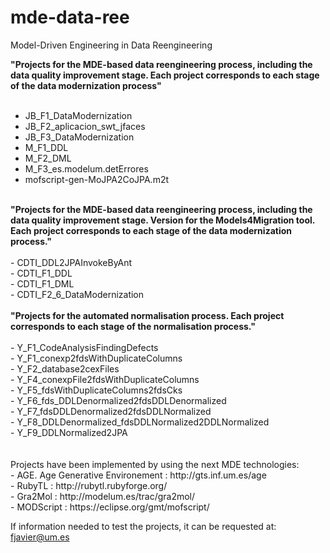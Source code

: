 # mde-data-ree
Model-Driven Engineering in Data Reengineering

<strong>"Projects for the MDE-based data reengineering process, including the data quality improvement stage. Each project corresponds to each stage of the data modernization process"</strong><br><br>
- JB_F1_DataModernization<br>
- JB_F2_aplicacion_swt_jfaces<br>
- JB_F3_DataModernization<br>
- M_F1_DDL<br>
- M_F2_DML<br>
- M_F3_es.modelum.detErrores<br>
- mofscript-gen-MoJPA2CoJPA.m2t<br>
<br>
<strong>"Projects for the MDE-based data reengineering process, including the data quality improvement stage. Version for the Models4Migration tool. Each project corresponds to each stage of the data modernization process."</strong><br><br>
- CDTI_DDL2JPAInvokeByAnt<br>
- CDTI_F1_DDL<br>
- CDTI_F1_DML<br>
- CDTI_F2_6_DataModernization<br>
<br>
<strong>"Projects for the automated normalisation process. Each project corresponds to each stage of the normalisation process."</strong><br><br>
- Y_F1_CodeAnalysisFindingDefects<br>
- Y_F1_conexp2fdsWithDuplicateColumns<br>
- Y_F2_database2cexFiles<br>
- Y_F4_conexpFile2fdsWithDuplicateColumns<br>
- Y_F5_fdsWithDuplicateColumns2fdsCks<br>
- Y_F6_fds_DDLDenormalized2fdsDDLDenormalized<br>
- Y_F7_fdsDDLDenormalized2fdsDDLNormalized<br>
- Y_F8_DDLDenormalized_fdsDDLNormalized2DDLNormalized<br>
- Y_F9_DDLNormalized2JPA<br>
<br>
<br>
Projects have been implemented by using the next MDE technologies:<br>
- AGE. Age Generative Environement : http://gts.inf.um.es/age<br>
- RubyTL : http://rubytl.rubyforge.org/<br>
- Gra2Mol : http://modelum.es/trac/gra2mol/<br>
- MODScript : https://eclipse.org/gmt/mofscript/<br>

If information needed to test the projects, it can be requested at: fjavier@um.es<br>
<br>
